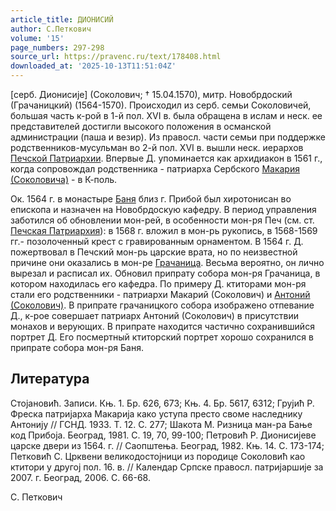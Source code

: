 ```yaml
---
article_title: ДИОНИСИЙ
author: С.Петкович
volume: '15'
page_numbers: 297-298
source_url: https://pravenc.ru/text/178408.html
downloaded_at: '2025-10-13T11:51:04Z'
---
```


[серб. Дионисиjе] (Соколович; † 15.04.1570), митр. Новобрдоский (Грачаницкий) (1564-1570). Происходил из серб. семьи Соколовичей, большая часть к-рой в 1-й пол. XVI в. была обращена в ислам и неск. ее представителей достигли высокого положения в османской администрации (паша и везир). Из правосл. части семьи при поддержке родственников-мусульман во 2-й пол. XVI в. вышли неск. иерархов [Печской Патриархии](<https://pravenc.ru/text/Печской Патриархии.html>). Впервые Д. упоминается как архидиакон в 1561 г., когда сопровождал родственника - патриарха Сербского [Макария (Соколовича)](<https://pravenc.ru/text/Макария (Соколовича).html>) - в К-поль.

Ок. 1564 г. в монастыре [Баня](https://pravenc.ru/text/Баня.html) близ г. Прибой был хиротонисан во епископа и назначен на Новобрдоскую кафедру. В период управления заботился об обновлении мон-рей, в особенности мон-ря Печ (см. ст. [Печская Патриархия](<https://pravenc.ru/text/Печская Патриархия.html>)): в 1568 г. вложил в мон-рь рукопись, в 1568-1569 гг.- позолоченный крест с гравированным орнаментом. В 1564 г. Д. пожертвовал в Печский мон-рь царские врата, но по неизвестной причине они оказались в мон-ре [Грачаница](https://pravenc.ru/text/Грачаница.html). Весьма вероятно, он лично вырезал и расписал их. Обновил припрату собора мон-ря Грачаница, в котором находилась его кафедра. По примеру Д. ктиторами мон-ря стали его родственники - патриархи Макарий (Соколович) и [Антоний (Соколович)](<https://pravenc.ru/text/Антоний (Соколович).html>). В припрате грачаницкого собора изображено отпевание Д., к-рое совершает патриарх Антоний (Соколович) в присутствии монахов и верующих. В припрате находится частично сохранившийся портрет Д. Его посмертный ктиторский портрет хорошо сохранился в припрате собора мон-ря Баня.

## Литература

Стоjановић. Записи. Књ. 1. Бр. 626, 673; Књ. 4. Бр. 5617, 6312; Груjић Р. Фреска патриjарха Макариjа како уступа престо своме наследнику Антониjу // ГСНД. 1933. Т. 12. С. 277; Шакота М. Ризница ман-ра Бање код Прибоjа. Београд, 1981. С. 19, 70, 99-100; Петровић Р. Дионисиjеве царске двери из 1564. г. // Саопштења. Београд, 1982. Књ. 14. С. 173-174; Петковић С. Црквени великодостоjници из породице Соколовић као ктитори у другоj пол. 16. в. // Календар Српске правосл. патриjаршиjе за 2007. г. Београд, 2006. С. 66-68.

С.  Петкович
